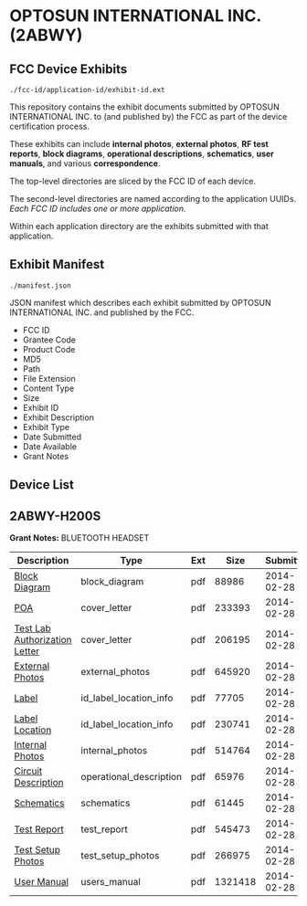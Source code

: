 # OPTOSUN INTERNATIONAL INC. (2ABWY)
## FCC Device Exhibits

```
./fcc-id/application-id/exhibit-id.ext
```

This repository contains the exhibit documents submitted by OPTOSUN INTERNATIONAL INC. to (and published by) the FCC as part of the device certification process.

These exhibits can include **internal photos**, **external photos**, **RF test reports**, **block diagrams**, **operational descriptions**, **schematics**, **user manuals**, and various **correspondence**.

The top-level directories are sliced by the FCC ID of each device.

The second-level directories are named according to the application UUIDs. *Each FCC ID includes one or more application.*

Within each application directory are the exhibits submitted with that application. 

## Exhibit Manifest

```
./manifest.json
```

JSON manifest which describes each exhibit submitted by OPTOSUN INTERNATIONAL INC. and published by the FCC.

- FCC ID
- Grantee Code
- Product Code
- MD5
- Path
- File Extension
- Content Type
- Size
- Exhibit ID
- Exhibit Description
- Exhibit Type
- Date Submitted
- Date Available
- Grant Notes

## Device List
## 2ABWY-H200S
**Grant Notes:** BLUETOOTH HEADSET

| Description | Type | Ext | Size | Submitted | Available |
| ----------- | ---- | --- | ---- | --------- | --------- |
| [Block Diagram](2ABWY-H200S/cd56fb33db2e1edac98b90eb92c57bf7/2203696.pdf) | block_diagram | pdf | 88986 | 2014-02-28 | 2014-02-28 |
| [POA](2ABWY-H200S/cd56fb33db2e1edac98b90eb92c57bf7/2203702.pdf) | cover_letter | pdf | 233393 | 2014-02-28 | 2014-02-28 |
| [Test Lab Authorization Letter](2ABWY-H200S/cd56fb33db2e1edac98b90eb92c57bf7/2203705.pdf) | cover_letter | pdf | 206195 | 2014-02-28 | 2014-02-28 |
| [External Photos](2ABWY-H200S/cd56fb33db2e1edac98b90eb92c57bf7/2203698.pdf) | external_photos | pdf | 645920 | 2014-02-28 | 2014-02-28 |
| [Label](2ABWY-H200S/cd56fb33db2e1edac98b90eb92c57bf7/2203699.pdf) | id_label_location_info | pdf | 77705 | 2014-02-28 | 2014-02-28 |
| [Label Location](2ABWY-H200S/cd56fb33db2e1edac98b90eb92c57bf7/2203700.pdf) | id_label_location_info | pdf | 230741 | 2014-02-28 | 2014-02-28 |
| [Internal Photos](2ABWY-H200S/cd56fb33db2e1edac98b90eb92c57bf7/2203701.pdf) | internal_photos | pdf | 514764 | 2014-02-28 | 2014-02-28 |
| [Circuit Description](2ABWY-H200S/cd56fb33db2e1edac98b90eb92c57bf7/2203697.pdf) | operational_description | pdf | 65976 | 2014-02-28 | 2014-02-28 |
| [Schematics](2ABWY-H200S/cd56fb33db2e1edac98b90eb92c57bf7/2203703.pdf) | schematics | pdf | 61445 | 2014-02-28 | 2014-02-28 |
| [Test Report](2ABWY-H200S/cd56fb33db2e1edac98b90eb92c57bf7/2203706.pdf) | test_report | pdf | 545473 | 2014-02-28 | 2014-02-28 |
| [Test Setup Photos](2ABWY-H200S/cd56fb33db2e1edac98b90eb92c57bf7/2203704.pdf) | test_setup_photos | pdf | 266975 | 2014-02-28 | 2014-02-28 |
| [User Manual](2ABWY-H200S/cd56fb33db2e1edac98b90eb92c57bf7/2203707.pdf) | users_manual | pdf | 1321418 | 2014-02-28 | 2014-02-28 |
